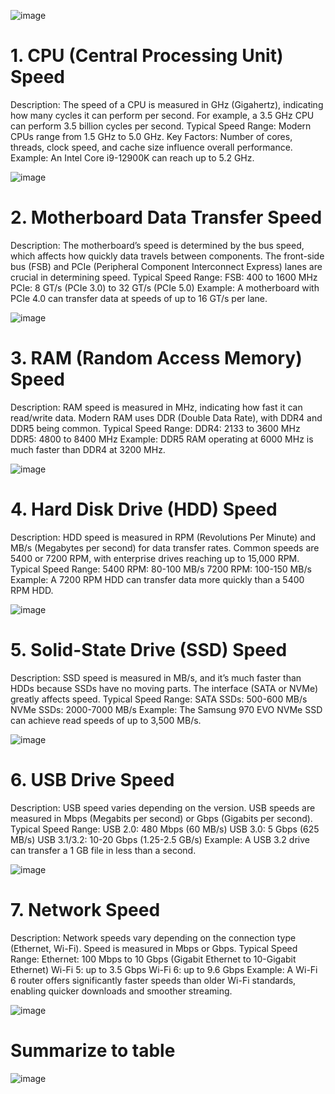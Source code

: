 ![image](https://github.com/user-attachments/assets/a00efb48-62b1-4861-a5d3-7866707b07a3)


# 1. CPU (Central Processing Unit) Speed

Description: The speed of a CPU is measured in GHz (Gigahertz), indicating how many cycles it can perform per second. For example, a 3.5 GHz CPU can perform 3.5 billion cycles per second.
Typical Speed Range: Modern CPUs range from 1.5 GHz to 5.0 GHz.
Key Factors: Number of cores, threads, clock speed, and cache size influence overall performance.
Example: An Intel Core i9-12900K can reach up to 5.2 GHz.

![image](https://github.com/user-attachments/assets/177f125d-5dd0-42e3-846e-3720579103cc)

# 2. Motherboard Data Transfer Speed

Description: The motherboard’s speed is determined by the bus speed, which affects how quickly data travels between components. The front-side bus (FSB) and PCIe (Peripheral Component Interconnect Express) lanes are crucial in determining speed.
Typical Speed Range:
FSB: 400 to 1600 MHz
PCIe: 8 GT/s (PCIe 3.0) to 32 GT/s (PCIe 5.0)
Example: A motherboard with PCIe 4.0 can transfer data at speeds of up to 16 GT/s per lane.

![image](https://github.com/user-attachments/assets/5de11bac-dbcb-4dd6-b744-3d28fe76d51e)

# 3. RAM (Random Access Memory) Speed

Description: RAM speed is measured in MHz, indicating how fast it can read/write data. Modern RAM uses DDR (Double Data Rate), with DDR4 and DDR5 being common.
Typical Speed Range:
DDR4: 2133 to 3600 MHz
DDR5: 4800 to 8400 MHz
Example: DDR5 RAM operating at 6000 MHz is much faster than DDR4 at 3200 MHz.

![image](https://github.com/user-attachments/assets/fa75c789-8e91-4c67-82b6-b1f7c1be9388)

# 4. Hard Disk Drive (HDD) Speed

Description: HDD speed is measured in RPM (Revolutions Per Minute) and MB/s (Megabytes per second) for data transfer rates. Common speeds are 5400 or 7200 RPM, with enterprise drives reaching up to 15,000 RPM.
Typical Speed Range:
5400 RPM: 80-100 MB/s
7200 RPM: 100-150 MB/s
Example: A 7200 RPM HDD can transfer data more quickly than a 5400 RPM HDD.

![image](https://github.com/user-attachments/assets/70b831e7-850f-4647-a323-a7ff44ea705a)

# 5. Solid-State Drive (SSD) Speed

Description: SSD speed is measured in MB/s, and it’s much faster than HDDs because SSDs have no moving parts. The interface (SATA or NVMe) greatly affects speed.
Typical Speed Range:
SATA SSDs: 500-600 MB/s
NVMe SSDs: 2000-7000 MB/s
Example: The Samsung 970 EVO NVMe SSD can achieve read speeds of up to 3,500 MB/s.

![image](https://github.com/user-attachments/assets/192e7b9c-d2c5-446d-a083-ec0553104885)

# 6. USB Drive Speed

Description: USB speed varies depending on the version. USB speeds are measured in Mbps (Megabits per second) or Gbps (Gigabits per second).
Typical Speed Range:
USB 2.0: 480 Mbps (60 MB/s)
USB 3.0: 5 Gbps (625 MB/s)
USB 3.1/3.2: 10-20 Gbps (1.25-2.5 GB/s)
Example: A USB 3.2 drive can transfer a 1 GB file in less than a second.

![image](https://github.com/user-attachments/assets/543ad59a-af1b-4d46-8d24-0700d5622ad9)

# 7. Network Speed

Description: Network speeds vary depending on the connection type (Ethernet, Wi-Fi). Speed is measured in Mbps or Gbps.
Typical Speed Range:
Ethernet: 100 Mbps to 10 Gbps (Gigabit Ethernet to 10-Gigabit Ethernet)
Wi-Fi 5: up to 3.5 Gbps
Wi-Fi 6: up to 9.6 Gbps
Example: A Wi-Fi 6 router offers significantly faster speeds than older Wi-Fi standards, enabling quicker downloads and smoother streaming.

![image](https://github.com/user-attachments/assets/82085d23-c926-4fa9-828b-2215204ba8b5)

# Summarize to table

![image](https://github.com/user-attachments/assets/3a28eaaa-a983-4faa-8893-655f3e335b04)

